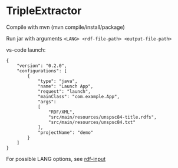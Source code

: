 # TripleExtractor
Compile with mvn (mvn compile/install/package)

Run jar with arguments `<LANG> <rdf-file-path> <output-file-path>`


vs-code launch:
```
{
    "version": "0.2.0",
    "configurations": [
        {
            "type": "java",
            "name": "Launch App",
            "request": "launch",
            "mainClass": "com.example.App",
            "args": 
            [
                "RDF/XML",
                "src/main/resources/unspsc84-title.rdfs",
                "src/main/resources/unspsc84.txt"
            ],
            "projectName": "demo"
        }
    ]
}
```
For possible LANG options, see [rdf-input](https://jena.apache.org/documentation/io/rdf-input.html)
